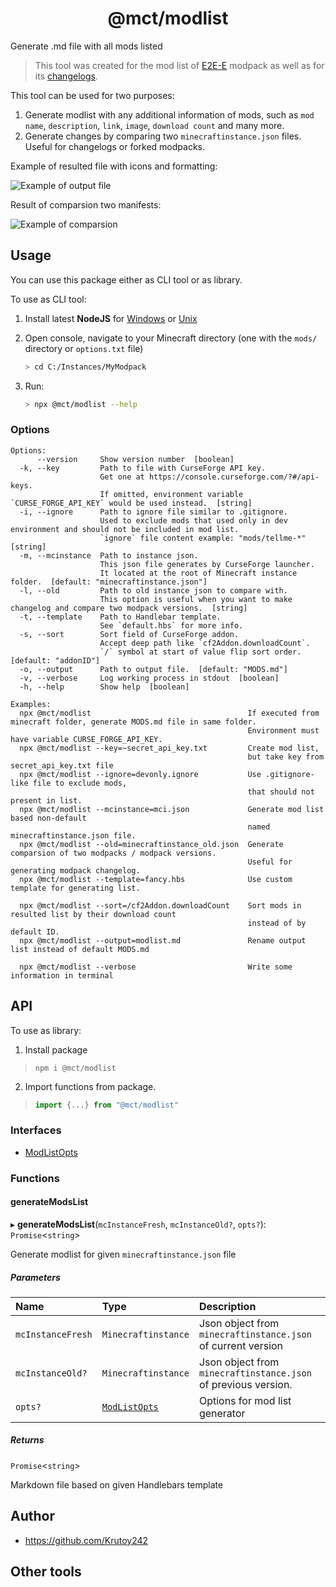 <h1 align="center">@mct/modlist</h1>

Generate .md file with all mods listed

<!-- extended_desc -->
> This tool was created for the mod list of [E2E-E](https://github.com/Krutoy242/Enigmatica2Expert-Extended/blob/cd12cfc750393b2ac4f9fa6ef2a4d103c412cb1b/MODS.md) modpack as well as for its [changelogs](https://github.com/Krutoy242/Enigmatica2Expert-Extended/blob/489f7f9c2dc41efc8c8a7cf565e0de655f61ea20/changelogs/LATEST.md).

This tool can be used for two purposes:

1. Generate modlist with any additional information of mods, such as `mod name`, `description`, `link`, `image`, `download count` and many more.
2. Generate changes by comparing two `minecraftinstance.json` files. Useful for changelogs or forked modpacks.

Example of resulted file with icons and formatting:

![Example of output file](https://i.imgur.com/ZHMKUiU.png)

Result of comparsion two manifests:

![Example of comparsion](https://i.imgur.com/b7s0AfD.png)
<!-- /extended_desc -->

## Usage

You can use this package either as CLI tool or as library.

To use as CLI tool:

1. Install latest **NodeJS** for [Windows](https://nodejs.org/en/download/current/) or [Unix](https://nodejs.org/en/download/package-manager/)

2. Open console, navigate to your Minecraft directory (one with the `mods/` directory or `options.txt` file)
   ```sh
   > cd C:/Instances/MyModpack
   ```

3. Run:
    ```sh
    > npx @mct/modlist --help
    ```

### Options

```shell
Options:
      --version     Show version number  [boolean]
  -k, --key         Path to file with CurseForge API key.
                    Get one at https://console.curseforge.com/?#/api-keys.
                    If omitted, environment variable `CURSE_FORGE_API_KEY` would be used instead.  [string]
  -i, --ignore      Path to ignore file similar to .gitignore.
                    Used to exclude mods that used only in dev environment and should not be included in mod list.
                    `ignore` file content example: "mods/tellme-*"  [string]
  -m, --mcinstance  Path to instance json.
                    This json file generates by CurseForge launcher.
                    It located at the root of Minecraft instance folder.  [default: "minecraftinstance.json"]
  -l, --old         Path to old instance json to compare with.
                    This option is useful when you want to make changelog and compare two modpack versions.  [string]
  -t, --template    Path to Handlebar template.
                    See `default.hbs` for more info.
  -s, --sort        Sort field of CurseForge addon.
                    Accept deep path like `cf2Addon.downloadCount`.
                    `/` symbol at start of value flip sort order.  [default: "addonID"]
  -o, --output      Path to output file.  [default: "MODS.md"]
  -v, --verbose     Log working process in stdout  [boolean]
  -h, --help        Show help  [boolean]

Examples:
  npx @mct/modlist                                   If executed from minecraft folder, generate MODS.md file in same folder.
                                                     Environment must have variable CURSE_FORGE_API_KEY.
  npx @mct/modlist --key=~secret_api_key.txt         Create mod list,
                                                     but take key from secret_api_key.txt file
  npx @mct/modlist --ignore=devonly.ignore           Use .gitignore-like file to exclude mods,
                                                     that should not present in list.
  npx @mct/modlist --mcinstance=mci.json             Generate mod list based non-default
                                                     named minecraftinstance.json file.
  npx @mct/modlist --old=minecraftinstance_old.json  Generate comparsion of two modpacks / modpack versions.
                                                     Useful for generating modpack changelog.
  npx @mct/modlist --template=fancy.hbs              Use custom template for generating list.

  npx @mct/modlist --sort=/cf2Addon.downloadCount    Sort mods in resulted list by their download count
                                                     instead of by default ID.
  npx @mct/modlist --output=modlist.md               Rename output list instead of default MODS.md

  npx @mct/modlist --verbose                         Write some information in terminal
```

## API
To use as library:

1. Install package
  > ```shell
  > npm i @mct/modlist
  > ```

2. Import functions from package.
  > ```ts
  > import {...} from "@mct/modlist"
  > ```


### Interfaces

- [ModListOpts](interfaces/ModListOpts.md)

### Functions

#### generateModsList

▸ **generateModsList**(`mcInstanceFresh`, `mcInstanceOld?`, `opts?`): `Promise`<`string`\>

Generate modlist for given `minecraftinstance.json` file

##### Parameters

| Name | Type | Description |
| :------ | :------ | :------ |
| `mcInstanceFresh` | `Minecraftinstance` | Json object from `minecraftinstance.json` of current version |
| `mcInstanceOld?` | `Minecraftinstance` | Json object from `minecraftinstance.json` of previous version. |
| `opts?` | [`ModListOpts`](interfaces/ModListOpts.md) | Options for mod list generator |

##### Returns

`Promise`<`string`\>

Markdown file based on given Handlebars template

## Author

* https://github.com/Krutoy242

## Other tools


